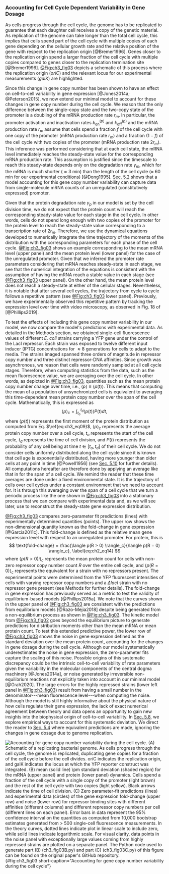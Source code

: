 ### Accounting for Cell Cycle Dependent Variability in Gene Dosage

As cells progress through the cell cycle, the genome has to be replicated to
guarantee that each daughter cell receives a copy of the genetic material. As
replication of the genome can take longer than the total cell cycle, this
implies that cells spend part of the cell cycle with multiple copies of each
gene depending on the cellular growth rate and the relative position of the gene
with respect to the replication origin [@Bremer1996]. Genes closer to the
replication origin spend a larger fraction of the cell cycle with multiple
copies compared to genes closer to the replication termination site
[@Bremer1996]. [@Fig:ch3_fig03](A) depicts a schematic of this process where the
replication origin (*oriC*) and the relevant locus for our experimental
measurements (*galK*) are highlighted.

Since this change in gene copy number has been shown to have an effect on
cell-to-cell variability in gene expression [@Jones2014a; @Peterson2015], we now
extend our minimal model to account for these changes in gene copy number during
the cell cycle. We reason that the only difference between the single-copy state
and the two-copy state of the promoter is a doubling of the mRNA production rate
$r_m$. In particular, the promoter activation and inactivation rates
$k^{(p)}_{\text{on}}$ and $k^{(p)}_{\text{off}}$ and the mRNA production rate
$r_m$ assume that cells spend a fraction $f$ of the cell cycle with one copy of
the promoter (mRNA production rate $r_m$) and a fraction $(1-f)$ of the cell
cycle with two copies of the promoter (mRNA production rate $2 r_m$). This
inference was performed considering that at each cell state, the mRNA level
immediately reaches the steady-state value for the corresponding mRNA production
rate. This assumption is justified since the timescale to reach this
steady-state depends only on the degradation rate $\gamma _m$, which for the
mRNA is much shorter ($\approx 3$ min) than the length of the cell cycle
($\approx$ 60 min for our experimental conditions) [@Dong1995]. [Sec.
5.2](#sec:ch5_sec03) shows that a model accounting for this gene copy number
variability can capture data from single-molecule mRNA counts of an unregulated
(constitutively expressed) promoter.

Given that the protein degradation rate $\gamma _p$ in our model is set by the
cell division time, we do not expect that the protein count will reach the
corresponding steady-state value for each stage in the cell cycle. In other
words, cells do not spend long enough with two copies of the promoter for the
protein level to reach the steady-state value corresponding to a transcription
rate of $2 r_m$. Therefore, we use the dynamical equations developed to
numerically integrate the time trajectory of the moments of the distribution
with the corresponding parameters for each phase of the cell cycle.
[@Fig:ch3_fig03](B) shows an example corresponding to the mean mRNA level (upper
panel) and the mean protein level (lower panel) for the case of the unregulated
promoter. Given that we inferred the promoter rate parameters considering that
mRNA reaches steady-state in each stage, we see that the numerical integration
of the equations is consistent with the assumption of having the mRNA reach a
stable value in each stage (see [@Fig:ch3_fig03](B) upper panel). On the other
hand, the mean protein level does not reach a steady-state at either of the
cellular stages. Nevertheless, it is notable that after several cell cycles, the
trajectory from cycle to cycle follows a repetitive pattern (see
[@Fig:ch3_fig03](B) lower panel). Previously, we have experimentally observed
this repetitive pattern by tracking the expression level over time with video
microscopy, as observed in Fig. 18 of [@Phillips2019].

To test the effects of including this gene copy number variability in our model,
we now compare the model's predictions with experimental data. As detailed in
the Methods section, we obtained single-cell fluorescence values of different
*E. coli* strains carrying a YFP gene under the control of the LacI repressor.
Each strain was exposed to twelve different input inducer (IPTG) concentrations
for $\approx 8$ generations for cells to adapt to the media. The strains imaged
spanned three orders of magnitude in repressor copy number and three distinct
repressor-DNA affinities. Since growth was asynchronous, we reason that cells
were randomly sampled at all cell cycle stages. Therefore, when computing
statistics from the data, such as the mean fluorescence value, we are averaging
over the cell cycle. In other words, as depicted in [@Fig:ch3_fig03](B),
quantities such as the mean protein copy number change over time, i.e., $\langle
p \rangle \equiv \langle p(t) \rangle$. This means that computing the mean of a
population of unsynchronized cells is equivalent to averaging this
time-dependent mean protein copy number over the span of the cell cycle.
Mathematically, this is expressed as
$$
\langle p \rangle_c = \int_{t_o}^{t_d} \langle p(t) \rangle P(t) dt,
\label{eq:ch3_eq13}
$$
where $\langle p(t) \rangle$ represents the first moment of the protein
distribution as computed from Eq. $\ref{eq:ch3_eq09}$, $\langle p\rangle_c$
represents the average protein copy number over a cell cycle, $t_o$ represents
the start of the cell cycle, $t_d$ represents the time of cell division, and
$P(t)$ represents the probability of any cell being at time $t \in [t_o, t_d]$
of their cell cycle. We do not consider cells uniformly distributed along the
cell cycle since it is known that cell age is exponentially distributed, having
more younger than older cells at any point in time [@Powell1956] (see [Sec.
5.10](#sec:ch5_sec11) for further details). All computations hereafter are
therefore done by applying an average like that in for the span of a cell cycle.
We remind the reader that these time averages are done under a fixed
environmental state. It is the trajectory of cells over cell cycles under a
constant environment that we need to account for. It is through this averaging
over the span of a cell cycle that we turn a periodic process like the one shown
in [@Fig:ch3_fig03](B) into a stationary process that we can compare with
experimental data and, as we will see later, use to reconstruct the steady-state
gene expression distribution.

[@Fig:ch3_fig03](C) compares zero-parameter fit predictions (lines) with
experimentally determined quantities (points). The upper row shows the
non-dimensional quantity known as the fold-change in gene expression
[@Garcia2011c]. This fold-change is defined as the relative mean gene expression
level with respect to an unregulated promoter. For protein, this is 
$$
\text{fold-change} = 
\frac{\langle p(R > 0) \rangle_c}{\langle p(R = 0) \rangle_c},
\label{eq:ch2_eq14}
$$
where $\langle p(R > 0)i \rangle_c$ represents the mean protein count for cells
with non-zero repressor copy number count $R$ over the entire cell cycle, and
$\langle p(R = 0) \rangle_c$ represents the equivalent for a strain with no
repressors present. The experimental points were determined from the YFP
fluorescent intensities of cells with varying repressor copy numbers and a
$\Delta lacI$ strain with no repressor gene present (see Methods for further
details). The fold-change in gene expression has previously served as a metric
to test the validity of equilibrium-based models [@Phillips2015a]. We note that
the curves shown in the upper panel of [@Fig:ch3_fig03](C) are consistent with
the predictions from equilibrium models [@Razo-Mejia2018] despite being
generated from a non-equilibrium process as shown in [@Fig:ch3_fig03](B). The
kinetic model from [@Fig:ch3_fig02](A) goes beyond the equilibrium picture to
generate predictions for distribution moments other than the mean mRNA or mean
protein count. To test this extended predictive power, the lower row of
[@Fig:ch3_fig03](C) shows the noise in gene expression defined as the standard
deviation over the mean protein count, accounting for the changes in gene dosage
during the cell cycle. Although our model systematically underestimates the
noise in gene expression, the zero-parameter fits capture the scaling of this
noise. Possible origins of this systematic discrepancy could be the intrinsic
cell-to-cell variability of rate parameters given the variability in the
molecular components of the central dogma machinery [@Jones2014a], or noise
generated by irreversible non-equilibrium reactions not explicitly taken into
account in our minimal model [@Grah2020]. The large errors for the highly
repressed strains (lower left panel in [@Fig:ch3_fig03](C)) result from having a
small number in the denominator---mean fluorescence level---when computing the
noise. Although the model is still highly informative about the physical nature
of how cells regulate their gene expression, the lack of exact numerical
agreement between theory and data opens an opportunity to gain new insights into
the biophysical origin of cell-to-cell variability. In [Sec.
5.8](#sec:ch5_sec09), we explore empirical ways to account for this systematic
deviation. We direct the reader to [Sec. 5.4](#sec:ch5_sec05) where equivalent
predictions are made, ignoring the changes in gene dosage due to genome
replication.

![**Accounting for gene copy number variability during the cell cycle.** (A)
Schematic of a replicating bacterial genome. As cells progress through the cell
cycle, the genome is replicated, duplicating gene copies for a fraction of the
cell cycle before the cell divides. *oriC* indicates the replication origin, and
*galK* indicates the locus at which the YFP reporter construct was integrated.
(B) mean (solid line) $\pm$ standard deviation (shaded region) for the mRNA
(upper panel) and protein (lower panel) dynamics. Cells spend a fraction of the
cell cycle with a single copy of the promoter (light brown) and the rest of the
cell cycle with two copies (light yellow). Black arrows indicate the time of
cell division. (C) Zero parameter-fit predictions (lines) and experimental data
(circles) of the gene expression fold-change (upper row) and noise (lower row)
for repressor binding sites with different affinities (different columns) and
different repressor copy numbers per cell (different lines on each panel). Error
bars in data represent the 95% confidence interval on the quantities as computed
from 10,000 bootstrap estimates generated from $> 500$ single-cell fluorescence
measurements. In the theory curves, dotted lines indicate plot in linear scale
to include zero, while solid lines indicate logarithmic scale. For visual
clarity, data points in the noise panel with exceptionally large values coming
from highly repressed strains are plotted on a separate panel. The Python code
used to generate part (B)
[(`ch3_fig03B.py`)](https://github.com/RPGroup-PBoC/chann_cap/blob/master/src/figs/fig03B.py)
and part (C)
[(`ch3_fig03C.py`)](https://github.com/RPGroup-PBoC/chann_cap/blob/master/src/figs/fig03C.py)
of this figure can be found on the original paper's [GitHub
repository.](https://github.com/RPGroup-PBoC/chann_cap)](ch3_fig03){#fig:ch3_fig03
short-caption="Accounting for gene copy number variability during the cell
cycle"}
